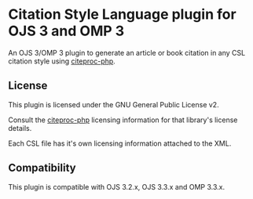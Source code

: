 # Citation Style Language plugin for OJS 3 and OMP 3

An OJS 3/OMP 3 plugin to generate an article or book citation in any CSL citation style using [citeproc-php](https://github.com/seboettg/citeproc-php).

## License
This plugin is licensed under the GNU General Public License v2.

Consult the [citeproc-php](https://github.com/seboettg/citeproc-php) licensing information for that library's license details.

Each CSL file has it's own licensing information attached to the XML.

## Compatibility
This plugin is compatible with OJS 3.2.x, OJS 3.3.x and OMP 3.3.x.
